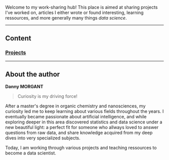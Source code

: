 Welcome to my work-sharing hub!
This place is aimed at sharing projects I've worked on, articles I either wrote or found interesting, learning ressources, and more generally many things *data science*.  
  
  
-----------------------
## Content  

### [Projects](data-science-projects.md)  
  
  
-----------------------
## About the author

**Danny MORGANT**  
  
> Curiosity is my driving force!  


After a master's degree in organic chemistry and nanosciences, my curiosity led me to keep learning about various fields throughout the years. I eventually became passionate about artificial intelligence, and while exploring deeper in this area discovered statistics and data science under a new beautiful light: a perfect fit for someone who allways loved to answer questions from raw data, and share knowledge acquired from my deep dives into very specialized subjects.  
  
Today, I am working through various projects and teaching ressources to become a data scientist.
